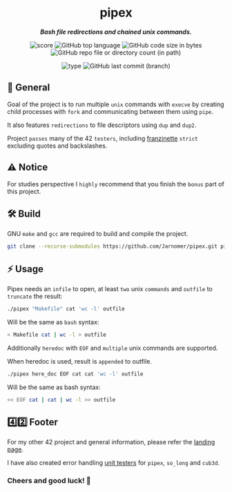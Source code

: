 <h1 align="center">
  <b>pipex</b>
</h1>

<p align="center">
  <b><i>Bash file redirections and chained unix commands.</i></b><br>
</p>

<p align="center">
  <img src="https://img.shields.io/badge/Score-125%2F100-lightgreen?style=for-the-badge" alt="score">
  <img src="https://img.shields.io/github/languages/top/Jarnomer/pipex?style=for-the-badge&logo=c&label=%20&labelColor=gray&color=lightblue" alt="GitHub top language">
	<img src="https://img.shields.io/github/languages/code-size/Jarnomer/pipex?style=for-the-badge&color=lightyellow" alt="GitHub code size in bytes">
  <img src="https://img.shields.io/github/directory-file-count/Jarnomer/pipex/sources?style=for-the-badge&color=pink" alt="GitHub repo file or directory count (in path)">
</p>

<p align="center">
  <img src="https://img.shields.io/badge/Type-Solo-violet?style=for-the-badge" alt="type">
  <img src="https://img.shields.io/github/last-commit/Jarnomer/pipex/main?style=for-the-badge&color=red" alt="GitHub last commit (branch)">
</p>

## 📝 General

Goal of the project is to run multiple `unix` commands with `execve` by creating child processes with `fork` and communicating between them using `pipe`.

It also features `redirections` to file descriptors using `dup` and `dup2`.

Project `passes` many of the 42 `testers`, including [franzinette](https://github.com/xicodomingues/francinette) `strict` excluding quotes and backslashes.

## ⚠️ Notice

For studies perspective I `highly` recommend that you finish the `bonus` part of this project.

## 🛠️ Build

GNU `make` and `gcc` are required to build and compile the project.

```bash
git clone --recurse-submodules https://github.com/Jarnomer/pipex.git pipex
```

## ⚡ Usage

Pipex needs an `infile` to open, at least `two` unix `commands` and `outfile` to `truncate` the result:

```bash
./pipex "Makefile" cat 'wc -l' outfile
```

Will be the same as `bash` syntax:

```bash
< Makefile cat | wc -l > outfile
```

Additionally `heredoc` with `EOF` and `multiple` unix commands are supported.

When heredoc is used, result is `appended` to outfile.

```bash
./pipex here_doc EOF cat cat 'wc -l' outfile
```

Will be the same as bash syntax:

```bash
<< EOF cat | cat | wc -l >> outfile
```

## 4️⃣2️⃣ Footer

For my other 42 project and general information, please refer the [landing page](https://github.com/Jarnomer/Hive42).

I have also created error handling [unit testers](https://github.com/Jarnomer/Hive42) for `pipex`, `so_long` and `cub3d`.

### Cheers and good luck! 🥳